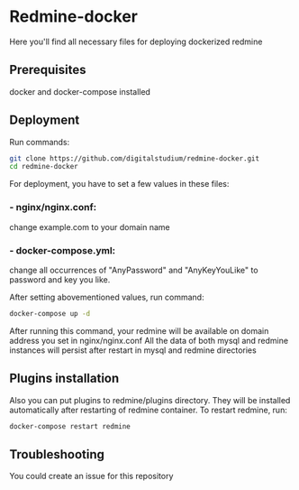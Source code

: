 # Redmine-docker
Here you'll find all necessary files for deploying dockerized redmine
## Prerequisites
docker and docker-compose installed
## Deployment
Run commands:
```bash
git clone https://github.com/digitalstudium/redmine-docker.git
cd redmine-docker
```

For deployment, you have to set a few values in these files:
### - nginx/nginx.conf:
change example.com to your domain name
### - docker-compose.yml:
change all occurrences of "AnyPassword" and "AnyKeyYouLike" to password and key you like.

After setting abovementioned values, run command:
```bash
docker-compose up -d
```
After running this command, your redmine will be available on domain address you set in nginx/nginx.conf
All the data of both mysql and redmine instances will persist after restart in mysql and redmine directories

## Plugins installation
Also you can put plugins to redmine/plugins directory.
They will be installed automatically after restarting of redmine container.
To restart redmine, run:
```bash
docker-compose restart redmine
```

## Troubleshooting
You could create an issue for this repository
